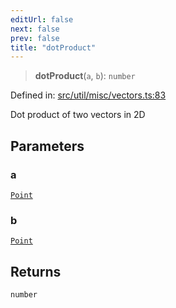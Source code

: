 ```yaml
---
editUrl: false
next: false
prev: false
title: "dotProduct"
---
```


> **dotProduct**(`a`, `b`): `number`

Defined in: [src/util/misc/vectors.ts:83](https://github.com/fabricjs/fabric.js/blob/b4f67b1cfd353d0e2763b168e07bce6b67895452/src/util/misc/vectors.ts#L83)

Dot product of two vectors in 2D

## Parameters

### a

[`Point`](/api/classes/point/)

### b

[`Point`](/api/classes/point/)

## Returns

`number`
